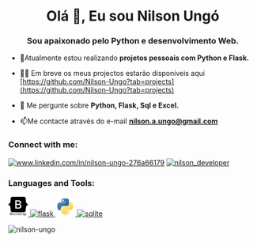 <h1 align="center">Olá 👋, Eu sou Nilson Ungó</h1>
<h3 align="center">Sou apaixonado pelo Python e desenvolvimento Web.</h3>

- 🌱Atualmente estou realizando **projetos pessoais com Python e Flask.**

- 👨‍💻 Em breve os meus projectos estarão disponíveis aqui [https://github.com/Nilson-Ungo?tab=projects](https://github.com/Nilson-Ungo?tab=projects)

- 💬 Me pergunte sobre **Python, Flask, Sql e Excel.**

- 📫Me contacte através do e-mail **nilson.a.ungo@gmail.com**

<h3 align="left">Connect with me:</h3>
<p align="left">
<a href="https://linkedin.com/in/www.linkedin.com/in/nilson-ungo-276a66179" target="blank"><img align="center" src="https://raw.githubusercontent.com/rahuldkjain/github-profile-readme-generator/master/src/images/icons/Social/linked-in-alt.svg" alt="www.linkedin.com/in/nilson-ungo-276a66179" height="30" width="40" /></a>
<a href="[https://instagram.com/nilson_developer](https://www.instagram.com/nilson_codelab/)" target="blank"><img align="center" src="https://raw.githubusercontent.com/rahuldkjain/github-profile-readme-generator/master/src/images/icons/Social/instagram.svg" alt="nilson_developer" height="30" width="40" /></a>
</p>

<h3 align="left">Languages and Tools:</h3>
<p align="left"> <a href="https://getbootstrap.com" target="_blank" rel="noreferrer"> <img src="https://raw.githubusercontent.com/devicons/devicon/master/icons/bootstrap/bootstrap-plain-wordmark.svg" alt="bootstrap" width="40" height="40"/> </a> <a href="https://flask.palletsprojects.com/" target="_blank" rel="noreferrer"> <img src="https://www.vectorlogo.zone/logos/pocoo_flask/pocoo_flask-icon.svg" alt="flask" width="40" height="40"/> </a> <a href="https://www.python.org" target="_blank" rel="noreferrer"> <img src="https://raw.githubusercontent.com/devicons/devicon/master/icons/python/python-original.svg" alt="python" width="40" height="40"/> </a> <a href="https://www.sqlite.org/" target="_blank" rel="noreferrer"> <img src="https://www.vectorlogo.zone/logos/sqlite/sqlite-icon.svg" alt="sqlite" width="40" height="40"/> </a> </p>

<p><img align="center" src="https://github-readme-stats.vercel.app/api/top-langs?username=nilson-ungo&show_icons=true&locale=en&layout=compact" alt="nilson-ungo" /></p>




<!--
### Hi there 👋


**Nilson-Ungo/Nilson-Ungo** is a ✨ _special_ ✨ repository because its `README.md` (this file) appears on your GitHub profile.

Here are some ideas to get you started:

- 🔭 I’m currently working on ...
- 🌱 I’m currently learning ...
- 👯 I’m looking to collaborate on ...
- 🤔 I’m looking for help with ...
- 💬 Ask me about ...
- 📫 How to reach me: ...
- 😄 Pronouns: ...
- ⚡ Fun fact: ...
-->
